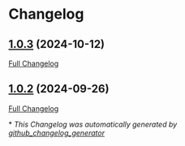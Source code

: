 # Changelog

## [1.0.3](https://github.com/GameFrameX/com.gameframex.unity.entry/tree/1.0.3) (2024-10-12)

[Full Changelog](https://github.com/GameFrameX/com.gameframex.unity.entry/compare/1.0.2...1.0.3)

## [1.0.2](https://github.com/GameFrameX/com.gameframex.unity.entry/tree/1.0.2) (2024-09-26)

[Full Changelog](https://github.com/GameFrameX/com.gameframex.unity.entry/compare/45e5cdf267e84ce20bd5acf961a2f73cefb6deba...1.0.2)



\* *This Changelog was automatically generated by [github_changelog_generator](https://github.com/github-changelog-generator/github-changelog-generator)*
